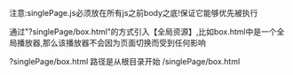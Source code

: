 注意:singlePage.js必须放在所有js之前body之底!保证它能够优先被执行

通过"?singlePage/box.html"的方式引入【全局资源】,比如box.html中是一个全局播放器,那么该播放器不会因为页面切换而受到任何影响

?singlePage/box.html 路径是从根目录开始 /singlePage/box.html
